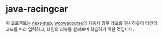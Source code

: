 # java-racingcar

이 프로젝트는 [next-step](https://github.com/next-step/java-racingcar), [woowacourse](https://github.com/woowacourse/java-racingcar)의 자동차 경주 레포를 필사하듯이 타인의 코드를 따라 입력하고, 타인의 리뷰를 살펴보며 학습하기 위한 것입니다.
